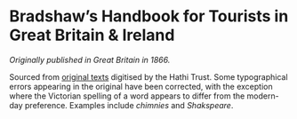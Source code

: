 # Bradshaw’s Handbook for Tourists in Great Britain & Ireland

_Originally published in Great Britain in 1866._

Sourced from [original texts](https://catalog.hathitrust.org/Record/000075905) digitised by the Hathi Trust. Some typographical errors appearing in the original have been corrected, with the exception where the Victorian spelling of a word appears to differ from the modern-day preference. Examples include _chimnies_ and _Shakspeare_.
